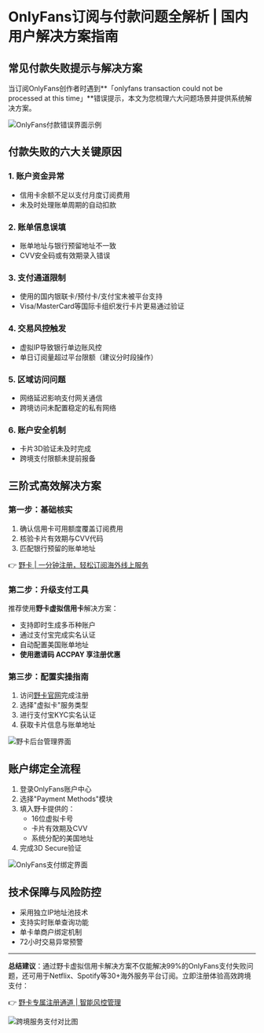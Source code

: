 # OnlyFans订阅与付款问题全解析 | 国内用户解决方案指南

## 常见付款失败提示与解决方案
当订阅OnlyFans创作者时遇到**「onlyfans transaction could not be processed at this time」**错误提示，本文为您梳理六大问题场景并提供系统解决方案。

![OnlyFans付款错误界面示例](https://bbtdd.com/wp-content/uploads/img/7228037262428.webp)

## 付款失败的六大关键原因
### 1. 账户资金异常
- 信用卡余额不足以支付月度订阅费用
- 未及时处理账单周期的自动扣款

### 2. 账单信息误填
- 账单地址与银行预留地址不一致
- CVV安全码或有效期录入错误

### 3. 支付通道限制
- 使用的国内银联卡/预付卡/支付宝未被平台支持
- Visa/MasterCard等国际卡组织发行卡片更易通过验证

### 4. 交易风控触发
- 虚拟IP导致银行单边账风控
- 单日订阅量超过平台限额（建议分时段操作）

### 5. 区域访问问题
- 网络延迟影响支付网关通信
- 跨境访问未配置稳定的私有网络

### 6. 账户安全机制
- 卡片3D验证未及时完成
- 跨境支付限额未提前报备

## 三阶式高效解决方案
### 第一步：基础核实
1. 确认信用卡可用额度覆盖订阅费用
2. 核验卡片有效期与CVV代码
3. 匹配银行预留的账单地址

👉 [野卡 | 一分钟注册，轻松订阅海外线上服务](https://bbtdd.com/yeka)

### 第二步：升级支付工具
推荐使用**野卡虚拟信用卡**解决方案：
- 支持即时生成多币种账户
- 通过支付宝完成实名认证
- 自动配置美国账单地址
- **使用邀请码 ACCPAY 享注册优惠**

### 第三步：配置实操指南
1. 访问[野卡官网](https://bbtdd.com/yeka)完成注册
2. 选择"虚拟卡"服务类型
3. 进行支付宝KYC实名认证
4. 获取卡片信息与账单地址

![野卡后台管理界面](https://bbtdd.com/wp-content/uploads/img/13258736585601.webp)

## 账户绑定全流程
1. 登录OnlyFans账户中心
2. 选择"Payment Methods"模块
3. 填入野卡提供的：
   - 16位虚拟卡号
   - 卡片有效期及CVV
   - 系统分配的美国地址
4. 完成3D Secure验证

![OnlyFans支付绑定界面](https://bbtdd.com/wp-content/uploads/img/3936612994.webp)

## 技术保障与风险防控
- 采用独立IP地址池技术
- 支持实时账单查询功能
- 单卡单商户绑定机制
- 72小时交易异常预警

---

**总结建议**：通过野卡虚拟信用卡解决方案不仅能解决99%的OnlyFans支付失败问题，还可用于Netflix、Spotify等30+海外服务平台订阅。立即注册体验高效跨境支付：

👉 [野卡专属注册通道 | 智能风控管理](https://bbtdd.com/yeka)

![跨境服务支付对比图](https://bbtdd.com/wp-content/uploads/img/31508140.webp)
